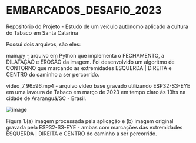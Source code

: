 # EMBARCADOS_DESAFIO_2023
Repositório do Projeto - Estudo de um veículo autônomo aplicado a cultura do Tabaco em Santa Catarina

Possui dois arquivos, são eles:

main.py - arquivo em Python que implementa o FECHAMENTO, a DILATAÇÃO e EROSÃO da imagem. Foi desenvolvido um algoritmo de CONTORNO que marcando as extremidades ESQUERDA | DIREITA e CENTRO do caminho a ser percorrido.

video_7_96x96.mp4 - arquivo vídeo base gravado utilizando ESP32-S3-EYE em uma lavoura de Tabaco em março de 2023 em tempo claro às 13hs na cidade de Araranguá/SC - Brasil.

![image](https://github.com/adelfi172/EMBARCADOS_DESAFIO_2023/assets/6743174/29463977-34ab-4b90-b087-ee16618873b1)

Figura 1.(a) imagem processada pela aplicação e (b) imagem original gravada pela ESP32-S3-EYE - ambas com marcações das extremidades ESQUERDA | DIREITA e CENTRO do caminho a ser percorrido.

